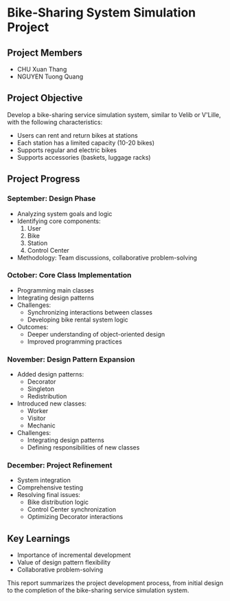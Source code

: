 # Bike-Sharing System Simulation Project

## Project Members
- CHU Xuan Thang
- NGUYEN Tuong Quang

## Project Objective
Develop a bike-sharing service simulation system, similar to Velib or V'Lille, with the following characteristics:
- Users can rent and return bikes at stations
- Each station has a limited capacity (10-20 bikes)
- Supports regular and electric bikes
- Supports accessories (baskets, luggage racks)

## Project Progress

### September: Design Phase
- Analyzing system goals and logic
- Identifying core components:
  1. User
  2. Bike
  3. Station
  4. Control Center
- Methodology: Team discussions, collaborative problem-solving

### October: Core Class Implementation
- Programming main classes
- Integrating design patterns
- Challenges:
  - Synchronizing interactions between classes
  - Developing bike rental system logic
- Outcomes:
  - Deeper understanding of object-oriented design
  - Improved programming practices

### November: Design Pattern Expansion
- Added design patterns:
  - Decorator
  - Singleton
  - Redistribution
- Introduced new classes:
  - Worker
  - Visitor
  - Mechanic
- Challenges:
  - Integrating design patterns
  - Defining responsibilities of new classes

### December: Project Refinement
- System integration
- Comprehensive testing
- Resolving final issues:
  - Bike distribution logic
  - Control Center synchronization
  - Optimizing Decorator interactions

## Key Learnings
- Importance of incremental development
- Value of design pattern flexibility
- Collaborative problem-solving

This report summarizes the project development process, from initial design to the completion of the bike-sharing service simulation system.
